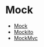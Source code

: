# Mock

- [Mock](https://github.com/pika96/TIL/blob/master/JAVA/Test/Mock/Mock.md)
- [Mockito](https://github.com/pika96/TIL/blob/master/JAVA/Test/Mock/Mockito.md)
- [MockMvc](https://github.com/pika96/TIL/blob/master/JAVA/Test/Mock/mockMvc.md)